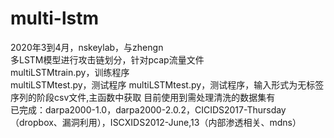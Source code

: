 # multi-lstm
2020年3到4月，nskeylab，与zhengn  
多LSTM模型进行攻击链划分，针对pcap流量文件  
multiLSTMtrain.py，训练程序  
multiLSTMtest.py，测试程序 
multiLSTMtest.py，测试程序，输入形式为无标签序列的阶段csv文件,主函数中获取
目前使用到需处理清洗的数据集有  
已完成：darpa2000-1.0，darpa2000-2.0.2，CICIDS2017-Thursday（dropbox、漏洞利用），ISCXIDS2012-June,13（内部渗透相关、mdns）